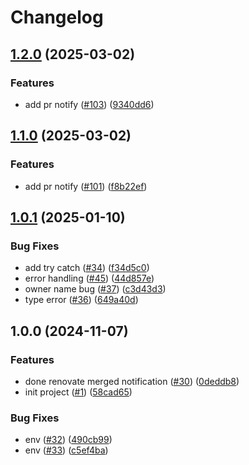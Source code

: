 # Changelog

## [1.2.0](https://github.com/shiron-dev/tifa/compare/v1.1.0...v1.2.0) (2025-03-02)


### Features

* add pr notify ([#103](https://github.com/shiron-dev/tifa/issues/103)) ([9340dd6](https://github.com/shiron-dev/tifa/commit/9340dd6ff826b4b2e20ff76e358361a7c1f2b657))

## [1.1.0](https://github.com/shiron-dev/tifa/compare/v1.0.1...v1.1.0) (2025-03-02)


### Features

* add pr notify ([#101](https://github.com/shiron-dev/tifa/issues/101)) ([f8b22ef](https://github.com/shiron-dev/tifa/commit/f8b22ef695419c4ceed7c97345a072a08c1dfd4b))

## [1.0.1](https://github.com/shiron-dev/tifa/compare/v1.0.0...v1.0.1) (2025-01-10)


### Bug Fixes

* add try catch ([#34](https://github.com/shiron-dev/tifa/issues/34)) ([f34d5c0](https://github.com/shiron-dev/tifa/commit/f34d5c0ca2e4ab7cdb04a1db7d32a4f871360c85))
* error handling ([#45](https://github.com/shiron-dev/tifa/issues/45)) ([44d857e](https://github.com/shiron-dev/tifa/commit/44d857e4a33332caa0a8152c4879fca2b3ce84aa))
* owner name bug ([#37](https://github.com/shiron-dev/tifa/issues/37)) ([c3d43d3](https://github.com/shiron-dev/tifa/commit/c3d43d36eca2652cbe6065ce05ed4d9d5668d922))
* type error ([#36](https://github.com/shiron-dev/tifa/issues/36)) ([649a40d](https://github.com/shiron-dev/tifa/commit/649a40d76d15f1cd23850de5326abdb351b455e9))

## 1.0.0 (2024-11-07)


### Features

* done renovate merged notification ([#30](https://github.com/shiron-dev/tifa/issues/30)) ([0deddb8](https://github.com/shiron-dev/tifa/commit/0deddb80114cfa06a96e580c63f635136c662a1b))
* init project ([#1](https://github.com/shiron-dev/tifa/issues/1)) ([58cad65](https://github.com/shiron-dev/tifa/commit/58cad650e9160954156ba05724133debe36eacfb))


### Bug Fixes

* env ([#32](https://github.com/shiron-dev/tifa/issues/32)) ([490cb99](https://github.com/shiron-dev/tifa/commit/490cb99c4465db90a56603b57993d39a50f4f22f))
* env ([#33](https://github.com/shiron-dev/tifa/issues/33)) ([c5ef4ba](https://github.com/shiron-dev/tifa/commit/c5ef4bacb2796bd12153f9f3f7599a7b4fcaf2c9))
